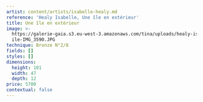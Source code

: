 ```yaml
---
artist: content/artists/isabelle-healy.md
reference: 'Healy Isabelle, Une île en extérieur'
title: Une île en extérieur
image: >-
  https://galerie-gaia.s3.eu-west-3.amazonaws.com/tina/uploads/healy-isabelle/galerie-gaia-isabelle-healy-une
  ile-IMG_3590.JPG
technique: Bronze N°2/8
fields: []
styles: []
dimensions:
  height: 101
  width: 47
  depth: 12
price: 5700
contextual: false
---
```


